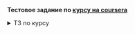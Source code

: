 **Тестовое задание по [курсу на coursera](https://www.coursera.org/learn/golang-webservices-2)**
<details>
  <summary>ТЗ по курсу</summary>
В этом задании вы научитесь строить микросервис на базе фреймворка grpc

*В это задании нельзя использовать глобальные переменные, нужное вам храните в полях структуры, которая живёт в замыкании*

Вам потребуется реализовать:

* Сгенерировать необходимый код из proto-файла
* Базу микросервиса в возможностью остановки сервера
* ACL - контроль доступа от разных клиентов
* Систему логирования вызываемых методов
* Систему сбора сборки статистики ( просто счетчики ) по вызываемым методам

Микросервис будет состоять из 2-х частей:
* Какая-то бизнес-логика. В нашем примере она ничего не делает, её достаточно просто вызывать
* Модуль администрирования, где находится логирование и статистика

С первым всё просто, там логики нету.

Со вторым интереснее. Как правило в настоящих микросервисах и логирование, и статистика работают в единственном экземпляре, у нас же они будут доступны по потоковому ( streaming ) интерфейсу тому, кто подключится к сервису. Это значит, что к сервису может подключиться 2 клиента логирования и оба будут получать поток логов. Так же к сервису может подключиться 2 ( и более ) модуля статистики с разными интервалами получения статистики ( например, каждые 2, 3 и 5 секунд ) и она будет асинхронно отправляться по каждому интерфейсу.

Раз уж был упомянут асинхрон - в задании будут горутины, таймеры, мютексы, контекст с таймаутами/завершением.

Особенности задания:

Содержимое service.pb.go ( которое получилось у вас при генерации proto-файла ) вам необходимо поместить в service.go для загрузки 1 файлом
В этом задании нельзя использовать глобальные переменные. Всё что нам необходимо - храните в полях структуры.

Запускать тесты с go test -v -race

Версии пакетов на сервере:
* github.com/golang/protobuf v1.3.2
* google.golang.org/grpc v1.23.1

На всякий случай они есть в папке vendor.

Для генерации кода из proto-спеки вам потребуется protoc 3-й версии (во многих стандартных репозиториях 2-я версия, она не подойдет)
</details>